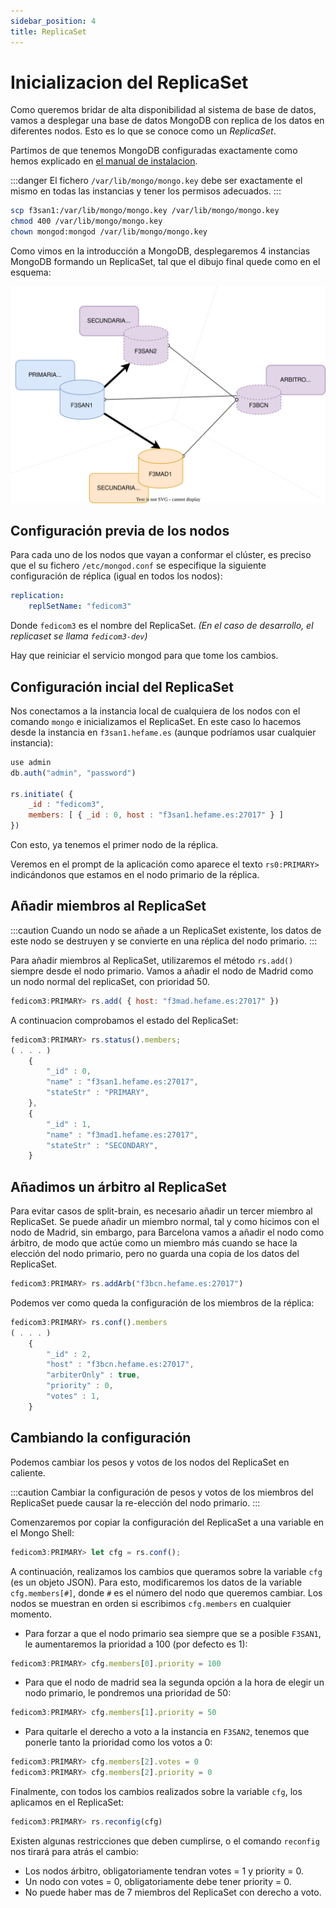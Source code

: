 ```yaml
---
sidebar_position: 4
title: ReplicaSet
---
```


# Inicializacion del ReplicaSet
Como queremos bridar de alta disponibilidad al sistema de base de datos, vamos a desplegar una base de datos MongoDB con replica de los datos en diferentes nodos. Esto es lo que se conoce como un _ReplicaSet_.

Partimos de que tenemos MongoDB configuradas exactamente como hemos explicado en [el manual de instalacion](./instalacion).

:::danger
El fichero `/var/lib/mongo/mongo.key` debe ser exactamente el mismo en todas las instancias y tener los permisos adecuados.
:::

```bash
scp f3san1:/var/lib/mongo/mongo.key /var/lib/mongo/mongo.key
chmod 400 /var/lib/mongo/mongo.key
chown mongod:mongod /var/lib/mongo/mongo.key
```


Como vimos en la introducción a MongoDB, desplegaremos 4 instancias MongoDB formando un ReplicaSet, tal que el dibujo final quede como en el esquema:

![Diagrama de servidores MongoDB](./img/diagrama.svg)

## Configuración previa de los nodos

Para cada uno de los nodos que vayan a conformar el clúster, es preciso que el su fichero `/etc/mongod.conf` se especifique la siguiente configuración de réplica (igual en todos los nodos):

```yaml
replication:
    replSetName: "fedicom3"
```

Donde `fedicom3` es el nombre del ReplicaSet. *(En el caso de desarrollo, el replicaset se llama `fedicom3-dev`)*

Hay que reiniciar el servicio mongod para que tome los cambios.

## Configuración incial del ReplicaSet

Nos conectamos a la instancia local de cualquiera de los nodos con el comando `mongo` e inicializamos el ReplicaSet. 
En este caso lo hacemos desde la instancia en `f3san1.hefame.es` (aunque podríamos usar cualquier instancia):

```javascript
use admin
db.auth("admin", "password")

rs.initiate( {
    _id : "fedicom3",
    members: [ { _id : 0, host : "f3san1.hefame.es:27017" } ]
})
```

Con esto, ya tenemos el primer nodo de la réplica. 

Veremos en el prompt de la aplicación como aparece el texto `rs0:PRIMARY>` indicándonos que estamos en el nodo primario de la réplica. 


## Añadir miembros al ReplicaSet
:::caution
Cuando un nodo se añade a un ReplicaSet existente, los datos de este nodo se destruyen y se convierte en una réplica del nodo primario.
:::

Para añadir miembros al ReplicaSet, utilizaremos el método `rs.add()` siempre desde el nodo primario. Vamos a añadir el nodo de Madrid como un nodo normal del replicaSet, con prioridad 50.

```javascript
fedicom3:PRIMARY> rs.add( { host: "f3mad.hefame.es:27017" })
```

A continuacion comprobamos el estado del ReplicaSet:

```javascript
fedicom3:PRIMARY> rs.status().members;
( . . . )
    {
        "_id" : 0,
        "name" : "f3san1.hefame.es:27017",
        "stateStr" : "PRIMARY",
    },
    {
        "_id" : 1,
        "name" : "f3mad1.hefame.es:27017",
        "stateStr" : "SECONDARY",
    }
```


## Añadimos un árbitro al ReplicaSet

Para evitar casos de split-brain, es necesario añadir un tercer miembro al ReplicaSet. 
Se puede añadir un miembro normal, tal y como hicimos con el nodo de Madrid, sin embargo, para Barcelona vamos a añadir el nodo como árbitro, de modo que actúe como un miembro más cuando se hace la elección del nodo primario, pero no guarda una copia de los datos del ReplicaSet.

```javascript
fedicom3:PRIMARY> rs.addArb("f3bcn.hefame.es:27017")
```

Podemos ver como queda la configuración de los miembros de la réplica:

```javascript
fedicom3:PRIMARY> rs.conf().members
( . . . )
    {
        "_id" : 2,
        "host" : "f3bcn.hefame.es:27017",
        "arbiterOnly" : true,
        "priority" : 0,
        "votes" : 1,
    }

```

## Cambiando la configuración 

Podemos cambiar los pesos y votos de los nodos del ReplicaSet en caliente.

:::caution
Cambiar la configuración de pesos y votos de los miembros del ReplicaSet puede causar la re-elección del nodo primario.
:::

Comenzaremos por copiar la configuración del ReplicaSet a una variable en el Mongo Shell:

```javascript
fedicom3:PRIMARY> let cfg = rs.conf();
```

A continuación, realizamos los cambios que queramos sobre la variable `cfg` (es un objeto JSON). Para esto, modificaremos los datos de la variable `cfg.members[#]`, donde `#` es el número del nodo que queremos cambiar. Los nodos se muestran en orden si escribimos `cfg.members` en cualquier momento.

- Para forzar a que el nodo primario sea siempre que se a posible `F3SAN1`, le aumentaremos la prioridad a 100 (por defecto es 1):

```javascript
fedicom3:PRIMARY> cfg.members[0].priority = 100
```

- Para que el nodo de madrid sea la segunda opción a la hora de elegir un nodo primario, le pondremos una prioridad de 50:

```javascript
fedicom3:PRIMARY> cfg.members[1].priority = 50
```

- Para quitarle el derecho a voto a la instancia en `F3SAN2`, tenemos que ponerle tanto la prioridad como los votos a 0:

```javascript
fedicom3:PRIMARY> cfg.members[2].votes = 0
fedicom3:PRIMARY> cfg.members[2].priority = 0
```


Finalmente, con todos los cambios realizados sobre la variable `cfg`, los aplicamos en el ReplicaSet:

```javascript
fedicom3:PRIMARY> rs.reconfig(cfg)
```

Existen algunas restricciones que deben cumplirse, o el comando `reconfig` nos tirará para atrás el cambio:

- Los nodos árbitro, obligatoriamente tendran votes = 1 y priority = 0.
- Un nodo con votes = 0, obligatoriamente debe tener priority = 0.
- No puede haber mas de 7 miembros del ReplicaSet con derecho a voto.